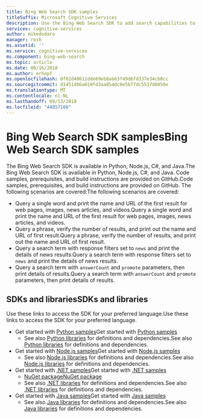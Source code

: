 ```yaml
---
title: Bing Web Search SDK samples
titleSuffix: Microsoft Cognitive Services
description: Use the Bing Web Search SDK to add search capabilities to your Python, Node.js, C#, or Java application.
services: cognitive-services
author: mikedodaro
manager: rosh
ms.assetid: ''
ms.service: cognitive-services
ms.component: bing-web-search
ms.topic: article
ms.date: 08/16/2018
ms.author: erhopf
ms.openlocfilehash: 0f82d40611dde69eb8ab63f49d6fd337e34cb8cc
ms.sourcegitcommit: d1451406a010fd3aa854dc8e5b77dc5537d8050e
ms.translationtype: MT
ms.contentlocale: nl-NL
ms.lasthandoff: 09/13/2018
ms.locfileid: "44857108"
---
```

# <a name="bing-web-search-sdk-samples"></a><span data-ttu-id="93df8-103">Bing Web Search SDK samples</span><span class="sxs-lookup"><span data-stu-id="93df8-103">Bing Web Search SDK samples</span></span>

<span data-ttu-id="93df8-104">The Bing Web Search SDK is available in Python, Node.js, C#, and Java.</span><span class="sxs-lookup"><span data-stu-id="93df8-104">The Bing Web Search SDK is available in Python, Node.js, C#, and Java.</span></span> <span data-ttu-id="93df8-105">Code samples, prerequisites, and build instructions are provided on GitHub.</span><span class="sxs-lookup"><span data-stu-id="93df8-105">Code samples, prerequisites, and build instructions are provided on GitHub.</span></span> <span data-ttu-id="93df8-106">The following scenarios are covered:</span><span class="sxs-lookup"><span data-stu-id="93df8-106">The following scenarios are covered:</span></span>

* <span data-ttu-id="93df8-107">Query a single word and print the name and URL of the first result for web pages, images, news articles, and videos.</span><span class="sxs-lookup"><span data-stu-id="93df8-107">Query a single word and print the name and URL of the first result for web pages, images, news articles, and videos.</span></span>
* <span data-ttu-id="93df8-108">Query a phrase, verify the number of results, and print out the name and URL of first result.</span><span class="sxs-lookup"><span data-stu-id="93df8-108">Query a phrase, verify the number of results, and print out the name and URL of first result.</span></span>
* <span data-ttu-id="93df8-109">Query a search term with response filters set to `news` and print the details of news results.</span><span class="sxs-lookup"><span data-stu-id="93df8-109">Query a search term with response filters set to `news` and print the details of news results.</span></span>
* <span data-ttu-id="93df8-110">Query a search term with `answerCount` and `promote` parameters, then print details of results.</span><span class="sxs-lookup"><span data-stu-id="93df8-110">Query a search term with `answerCount` and `promote` parameters, then print details of results.</span></span>

## <a name="sdks-and-libraries"></a><span data-ttu-id="93df8-111">SDKs and libraries</span><span class="sxs-lookup"><span data-stu-id="93df8-111">SDKs and libraries</span></span>

<span data-ttu-id="93df8-112">Use these links to access the SDK for your preferred language.</span><span class="sxs-lookup"><span data-stu-id="93df8-112">Use these links to access the SDK for your preferred language.</span></span>

* <span data-ttu-id="93df8-113">Get started with [Python samples](https://github.com/Azure-Samples/cognitive-services-python-sdk-samples)</span><span class="sxs-lookup"><span data-stu-id="93df8-113">Get started with [Python samples](https://github.com/Azure-Samples/cognitive-services-python-sdk-samples)</span></span>
  * <span data-ttu-id="93df8-114">See also [Python libraries](https://github.com/Azure/azure-sdk-for-python/tree/master/azure-cognitiveservices-search-websearch) for definitions and dependencies.</span><span class="sxs-lookup"><span data-stu-id="93df8-114">See also [Python libraries](https://github.com/Azure/azure-sdk-for-python/tree/master/azure-cognitiveservices-search-websearch) for definitions and dependencies.</span></span>
* <span data-ttu-id="93df8-115">Get started with [Node.js samples](https://github.com/Azure-Samples/cognitive-services-node-sdk-samples)</span><span class="sxs-lookup"><span data-stu-id="93df8-115">Get started with [Node.js samples](https://github.com/Azure-Samples/cognitive-services-node-sdk-samples)</span></span>
  * <span data-ttu-id="93df8-116">See also [Node.js libraries](https://github.com/Azure/azure-sdk-for-node/tree/master/lib/services/webSearch) for definitions and dependencies.</span><span class="sxs-lookup"><span data-stu-id="93df8-116">See also [Node.js libraries](https://github.com/Azure/azure-sdk-for-node/tree/master/lib/services/webSearch) for definitions and dependencies.</span></span>
* <span data-ttu-id="93df8-117">Get started with [.NET samples](https://github.com/Azure-Samples/cognitive-services-dotnet-sdk-samples/tree/master/BingSearchv7)</span><span class="sxs-lookup"><span data-stu-id="93df8-117">Get started with [.NET samples](https://github.com/Azure-Samples/cognitive-services-dotnet-sdk-samples/tree/master/BingSearchv7)</span></span>
  * [<span data-ttu-id="93df8-118">NuGet package</span><span class="sxs-lookup"><span data-stu-id="93df8-118">NuGet package</span></span>](https://www.nuget.org/packages/Microsoft.Azure.CognitiveServices.Search.WebSearch/1.2.0)
  * <span data-ttu-id="93df8-119">See also [.NET libraries](https://github.com/Azure/azure-sdk-for-net/tree/psSdkJson6/src/SDKs/CognitiveServices/dataPlane/Search/BingWebSearch) for definitions and dependencies.</span><span class="sxs-lookup"><span data-stu-id="93df8-119">See also [.NET libraries](https://github.com/Azure/azure-sdk-for-net/tree/psSdkJson6/src/SDKs/CognitiveServices/dataPlane/Search/BingWebSearch) for definitions and dependencies.</span></span>
* <span data-ttu-id="93df8-120">Get started with [Java samples](https://github.com/Azure-Samples/cognitive-services-java-sdk-samples)</span><span class="sxs-lookup"><span data-stu-id="93df8-120">Get started with [Java samples](https://github.com/Azure-Samples/cognitive-services-java-sdk-samples)</span></span>
  * <span data-ttu-id="93df8-121">See also [Java libraries](https://github.com/Azure-Samples/cognitive-services-java-sdk-samples/tree/master/Search/BingWebSearch) for definitions and dependencies.</span><span class="sxs-lookup"><span data-stu-id="93df8-121">See also [Java libraries](https://github.com/Azure-Samples/cognitive-services-java-sdk-samples/tree/master/Search/BingWebSearch) for definitions and dependencies.</span></span>